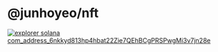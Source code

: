 # @junhoyeo/nft

[![explorer solana com_address_6nkkyd813hp4hbat22Zie7QEhBCgPRSPwgMi3v7jn28e](https://user-images.githubusercontent.com/32605822/137203567-22420f80-15cb-47bd-8344-cf79d79a7f6a.png)](https://explorer.solana.com/address/6nkkyd813hp4hbat22Zie7QEhBCgPRSPwgMi3v7jn28e)
